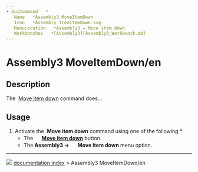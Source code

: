 ```yaml
---
- GuiCommand   *
   Name   *Assembly3 MoveItemDown
   Icon   *Assembly_TreeItemDown.svg‎‎
   MenuLocation   *Assembly3 → Move item down
   Workbenches   *[Assembly3](Assembly3_Workbench.md)
---
```


# Assembly3 MoveItemDown/en

## Description

The <img alt="" src=images/Assembly_TreeItemDown.svg  style="width   *24px;"> [Move item down](Assembly3_MoveItemDown.md) command does\...

## Usage

1.  Activate the <img alt="" src=images/Assembly_TreeItemDown.svg  style="width   *16px;"> **Move item down** command using one of the following   *
    -   The **<img src="images/Assembly_TreeItemDown.svg" width=16px> [Move item down](Assembly3_MoveItemDown.md)** button.
    -   The **Assembly3 → <img src="images/Assembly_TreeItemDown.svg" width=16px> Move item down** menu option.



---
![](images/Right_arrow.png) [documentation index](../README.md) > Assembly3 MoveItemDown/en
